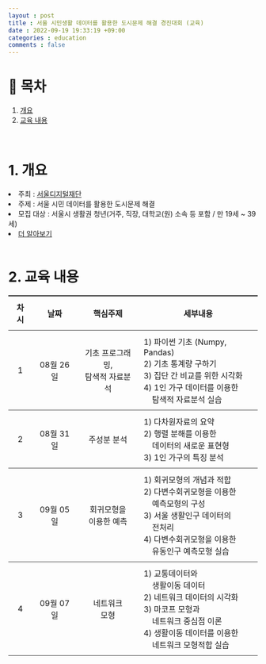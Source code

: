 ```yaml
---
layout : post
title : 서울 시민생활 데이터를 활용한 도시문제 해결 경진대회 (교육)
date : 2022-09-19 19:33:19 +09:00
categories : education
comments : false
---
```


# 📖 목차
1. [개요](#개요)
2. [교육 내용](#교육내용)

<br>

# 1. 개요 <a name = "개요"></a>
<li>주최 : <a href="https://sdf.seoul.kr" target="_blank" rel="noopener noreferrer">서울디지털재단</a></li>
<li>주제 : 서울 시민 데이터를 활용한 도시문제 해결</li>
<li>모집 대상 : 서울시 생활권 청년(거주, 직장, 대학교(원) 소속 등 포함 / 만 19세 ~ 39세)</li>
<li><a href="https://dacon.io/competitions/official/235966/overview/description">더 알아보기</a></li>

<br>

# 2. 교육 내용 <a name = "교육내용"></a>
<table style="width: 100%;
    border-top: 1px solid #444444;
    border-collapse: collapse;">
    <tr>
        <th style="border-bottom: 1px solid #444444;
    padding: 10px; text-align:center;">차시</th>
        <th style="border-bottom: 1px solid #444444;
    padding: 10px; text-align:center;">날짜</th>
        <th style="border-bottom: 1px solid #444444;
    padding: 10px; text-align:center;">핵심주제</th>
        <th style="border-bottom: 1px solid #444444;
    padding: 10px; text-align:center;">세부내용</th>
    </tr>
    <tr>
        <td style="border-bottom: 1px solid #444444;
    padding: 10px; text-align:center;">1</td>
        <td style="border-bottom: 1px solid #444444;
    padding: 10px; text-align:center;">08월 26일</td>
        <td style="border-bottom: 1px solid #444444;
    padding: 10px; text-align:center;">기초 프로그래밍,<br> 탐색적 자료분석</td>
        <td style="border-bottom: 1px solid #444444;
    padding: 10px; text-align:left;">1) 파이썬 기초 (Numpy, Pandas)<br> 2) 기초 통계량 구하기<br> 3) 집단 간 비교를 위한 시각화 <br> 4) 1인 가구 데이터를 이용한<br>&nbsp;&nbsp;&nbsp; 탐색적 자료분석 실습</td>
    </tr>
    <tr>
        <td style="border-bottom: 1px solid #444444;
    padding: 10px; text-align:center;">2</td>
        <td style="border-bottom: 1px solid #444444;
    padding: 10px; text-align:center;">08월 31일</td>
        <td style="border-bottom: 1px solid #444444;
    padding: 10px; text-align:center;">주성분 분석</td>
        <td style="border-bottom: 1px solid #444444;
    padding: 10px; text-align:left;">1) 다차원자료의 요약<br> 2) 행렬 분해를 이용한<br>&nbsp;&nbsp;&nbsp; 데이터의 새로운 표현형<br> 3) 1인 가구의 특징 분석</td>
    </tr>
    <tr>
        <td style="border-bottom: 1px solid #444444;
    padding: 10px; text-align:center;">3</td>
        <td style="border-bottom: 1px solid #444444;
    padding: 10px; text-align:center;">09월 05일</td>
        <td style="border-bottom: 1px solid #444444;
    padding: 10px; text-align:center;">회귀모형을<br>이용한 예측</td>
        <td style="border-bottom: 1px solid #444444;
    padding: 10px; text-align:left;">1) 회귀모형의 개념과 적합<br> 2) 다변수회귀모형을 이용한<br>&nbsp;&nbsp;&nbsp; 예측모형의 구성<br> 3) 서울 생활인구 데이터의<br>&nbsp;&nbsp;&nbsp; 전처리<br> 4) 다변수회귀모형을 이용한<br>&nbsp;&nbsp;&nbsp; 유동인구 예측모형 실습</td>
    </tr>
    <tr>
        <td style="border-bottom: 1px solid #444444;
    padding: 10px; text-align:center;">4</td>
        <td style="border-bottom: 1px solid #444444;
    padding: 10px; text-align:center;">09월 07일</td>
        <td style="border-bottom: 1px solid #444444;
    padding: 10px; text-align:center;">네트워크<br> 모형</td>
        <td style="border-bottom: 1px solid #444444;
    padding: 10px; text-align:left;">1) 교통데이터와<br>&nbsp;&nbsp;&nbsp; 생활이동 데이터<br> 2) 네트워크 데이터의 시각화<br> 3) 마코프 모형과<br>&nbsp;&nbsp;&nbsp; 네트워크 중심점 이론<br> 4) 생활이동 데이터를 이용한<br>&nbsp;&nbsp;&nbsp; 네트워크 모형적합 실습</td>
    </tr>
</table>